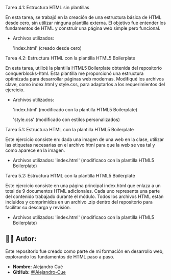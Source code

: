Tarea 4.1: Estructura HTML sin plantillas

En esta tarea, se trabajó en la creación de una estructura básica de HTML desde cero, sin utilizar ninguna plantilla externa. El objetivo fue entender los fundamentos de HTML y construir una página web simple pero funcional.

-   Archivos utilizados:

    'index.html' (creado desde cero)

Tarea 4.2: Estructura HTML con la plantilla HTML5 Boilerplate

En esta tarea, utilicé la plantilla HTML5 Boilerplate obtenida del repositorio conquerblocks-html. Esta plantilla me proporcionó una estructura optimizada para desarrollar páginas web modernas. Modifiqué los archivos clave, como index.html y style.css, para adaptarlos a los requerimientos del ejercicio.

-   Archivos utilizados:

    'index.html' (modificado con la plantilla HTML5 Boilerplate)

    'style.css' (modificado con estilos personalizados)

Tarea 5.1: Estructura HTML con la plantilla HTML5 Boilerplate

Este ejercicio consiste en: dada una imagen de una web en la clase, utilizar las etiquetas necesarias en el archivo html para que la web se vea tal y como aparece en la imagen.

-    Archivos utilizados:
     'index.html' (modificaco con la plantilla HTML5 Boilerplate)

Tarea 5.2: Estructura HTML con la plantilla HTML5 Boilerplate

Este ejercicio consiste en una página principal index.html que enlaza a un total de 9 documentos HTML adicionales. Cada uno representa una parte del contenido trabajado durante el módulo.
Todos los archivos HTML están incluidos y comprimidos en un archivo .zip dentro del repositorio para facilitar su descarga y revisión.

-    Archivos utilizados:
     'index.html' (modificaco con la plantilla HTML5 Boilerplate)

## 👨‍💻 Autor:

Este repositorio fue creado como parte de mi formación en desarrollo web, explorando los fundamentos de HTML paso a paso.

- **Nombre:** Alejandro Cué  
- **GitHub:** [@Alejandro-Cue](https://github.com/Alejandro-Cue)

